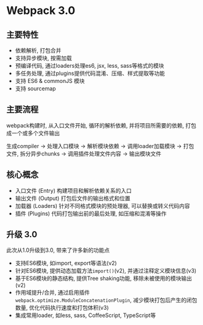 # Webpack 3.0
## 主要特性
* 依赖解析, 打包合并
* 支持异步模块, 按需加载
* 预编译代码, 通过loaders处理es6, jsx, less, sass等格式的模块
* 多任务处理, 通过plugins提供代码混淆、压缩、样式提取等功能
* 支持 ES6 & commonJS 模块
* 支持 sourcemap

## 主要流程
webpack构建时, 从入口文件开始, 循环的解析依赖, 并将项目所需要的依赖, 打包成一个或多个文件输出

生成compiler -> 处理入口模块 -> 解析模块依赖 -> 调用loader加载模块 -> 打包文件, 拆分异步chunks -> 调用插件处理文件内容 -> 输出模块文件

## 核心概念
* 入口文件 (Entry) 构建项目和解析依赖关系的入口
* 输出文件 (Output) 打包后文件的输出格式和位置
* 加载器 (Loaders) 针对不同格式模块的预处理器, 可以替换或转义代码内容
* 插件 (Plugins) 代码打包输出前的最后处理, 如压缩和混淆等操作

## 升级 3.0
此次从1.0升级到3.0, 带来了许多新的功能点

* 支持ES6模块, 如import, export等语法(v2)
* 针对ES6模块, 提供动态加载方法`import()`(v2), 并通过注释定义模块信息(v3)
* 基于ES6模块的静态结构, 提供Tree shaking功能, 移除未被使用的模块输出(v2)
* 作用域提升/合并, 通过启用插件`webpack.optimize.ModuleConcatenationPlugin`, 减少模块打包后产生的闭包数量, 优化代码执行速度和打包体积(v3)
* 集成常用loader, 如less, sass, CoffeeScript, TypeScript等

